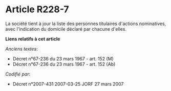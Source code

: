# Article R228-7

La société tient à jour la liste des personnes titulaires d'actions nominatives, avec l'indication du domicile déclaré par
chacune d'elles.

**Liens relatifs à cet article**

_Anciens textes_:

  - Décret n°67-236 du 23 mars 1967 - art. 152 (M)
  - Décret n°67-236 du 23 mars 1967 - art. 152 (Ab)

_Codifié par_:

  - Décret n°2007-431 2007-03-25 JORF 27 mars 2007
